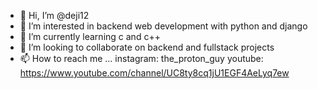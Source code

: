 - 👋 Hi, I’m @deji12
- 👀 I’m interested in backend web development with python and django
- 🌱 I’m currently learning c and c++
- 💞️ I’m looking to collaborate on backend and fullstack projects
- 📫 How to reach me ...
instagram: the_proton_guy
youtube: https://www.youtube.com/channel/UC8ty8cq1jU1EGF4AeLyq7ew
<!---
deji12/deji12 is a ✨ special ✨ repository because its `README.md` (this file) appears on your GitHub profile.
You can click the Preview link to take a look at your changes.
--->
